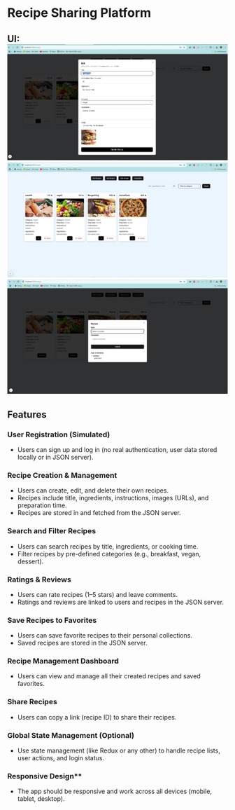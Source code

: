 # Recipe Sharing Platform
## UI:![alt text](edit.jpg) ![alt text](homepage.jpg) ![alt text](review.jpg)



## Features

### User Registration (Simulated)
- Users can sign up and log in (no real authentication, user data stored locally or in JSON server).

### Recipe Creation & Management
- Users can create, edit, and delete their own recipes.
- Recipes include title, ingredients, instructions, images (URLs), and preparation time.
- Recipes are stored in and fetched from the JSON server.

### Search and Filter Recipes
- Users can search recipes by title, ingredients, or cooking time.
- Filter recipes by pre-defined categories (e.g., breakfast, vegan, dessert).

### Ratings & Reviews
- Users can rate recipes (1–5 stars) and leave comments.
- Ratings and reviews are linked to users and recipes in the JSON server.

### Save Recipes to Favorites
- Users can save favorite recipes to their personal collections.
- Saved recipes are stored in the JSON server.

### Recipe Management Dashboard
- Users can view and manage all their created recipes and saved favorites.

### Share Recipes
- Users can copy a link (recipe ID) to share their recipes.

### Global State Management (Optional)
- Use state management (like Redux or any other) to handle recipe lists, user actions, and login status.

### Responsive Design**
- The app should be responsive and work across all devices (mobile, tablet, desktop).

